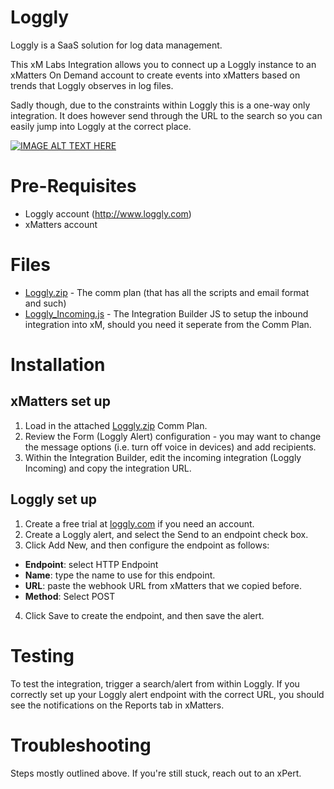 
# Loggly

Loggly is a SaaS solution for log data management.

This xM Labs Integration allows you to connect up a Loggly instance to an xMatters On Demand account to create events into xMatters based on trends that Loggly observes in log files.

Sadly though, due to the constraints within Loggly this is a one-way only integration.  It does however send through the URL to the search so you can easily jump into Loggly at the correct place.

[![IMAGE ALT TEXT HERE](https://img.youtube.com/vi/AijrVeEzVIo/0.jpg)](https://youtu.be/AijrVeEzVIo)

# Pre-Requisites

* Loggly account (http://www.loggly.com)
* xMatters account


# Files

* [Loggly.zip](Loggly.zip) - The comm plan (that has all the scripts and email format and such)
* [Loggly_Incoming.js](Loggly_Incoming.js) - The Integration Builder JS to setup the inbound integration into xM, should you need it seperate from the Comm Plan.



# Installation

## xMatters set up

1. Load in the attached [Loggly.zip](Loggly.zip) Comm Plan.
2. Review the Form (Loggly Alert) configuration - you may want to change the message options (i.e. turn off voice in devices) and add recipients.
3. Within the Integration Builder, edit the incoming integration (Loggly Incoming) and copy the integration URL.


## Loggly set up

1. Create a free trial at [loggly.com](http://www.loggly.com) if you need an account.
2. Create a Loggly alert, and select the Send to an endpoint check box.
3. Click Add New, and then configure the endpoint as follows:
* **Endpoint**: select HTTP Endpoint
* **Name**: type the name to use for this endpoint.
* **URL**: paste the webhook URL from xMatters that we copied before.
* **Method**: Select POST
4. Click Save to create the endpoint, and then save the alert.


# Testing

To test the integration, trigger a search/alert from within Loggly.  If you correctly set up your Loggly alert endpoint with the correct URL, you should see the notifications on the Reports tab in xMatters.


# Troubleshooting

Steps mostly outlined above. If you're still stuck, reach out to an xPert. 
